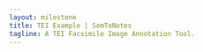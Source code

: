```yaml
---
layout: milestone
title: TEI Example | SemToNotes
tagline: A TEI Facsimile Image Annotation Tool.
---
```


<div class="xrx-mvc-namespace" data-xrx-prefix="xmlns:tei" data-xrx-uri="http://www.tei-c.org/ns/1.0"></div>
<div id="i1" class="xrx-mvc-instance" data-xrx-src="./example-tei.1.xml.txt"></div>
<div id="i2" class="xrx-mvc-instance" data-xrx-src="./example-tei.2.xml.txt"></div>
<div id="b1" class="xrx-mvc-bind" data-xrx-ref="xrx:instance('i1')//tei:graphic/@url"></div>
<div id="b0" class="xrx-mvc-bind" data-xrx-ref="xrx:instance('i1')//tei:graphic"></div>
<div id="b2" class="xrx-mvc-bind" data-xrx-ref="xrx:instance('i1')//tei:zone[@points]"></div>
<div id="b5" class="xrx-mvc-bind" data-xrx-ref="xrx:instance('i1')"></div>
<div id="b6" class="xrx-mvc-bind" data-xrx-ref="xrx:instance('i2')//tei:zone[1]"></div>
<div id="d1" class="xrx-widget-canvas">
  <div class="xrx-widget-canvas-background-image" data-xrx-bind="b1"></div>
  <div class="xrx-widget-canvas-toolbar">
    <span class="xrx-widget-canvas-toolbar-item-view xrx-icon-openhand32"></span>
    <span class="xrx-widget-canvas-toolbar-item-zoom-in xrx-icon-zoomIn32"></span>
    <span class="xrx-widget-canvas-toolbar-item-zoom-out xrx-icon-zoomOut32"></span>
    <span class="xrx-widget-canvas-toolbar-item-rotate-left xrx-icon-rotateLeft32"></span>
    <span class="xrx-widget-canvas-toolbar-item-rotate-right xrx-icon-rotateRight32"></span>
    <span class="xrx-widget-canvas-toolbar-item-create xrx-icon-shapePolygon32"
        title="Draw a black polygon." data-xrx-graphics-name="my-black-polygons"></span>
    <span class="xrx-widget-canvas-toolbar-item-modify xrx-icon-move32"></span>
    <span class="xrx-widget-canvas-toolbar-item-delete xrx-icon-delete32"></span>
  </div>
  <div class="xrx-widget-canvas-graphics">
    <div class="xrx-widget-canvas-group" data-xrx-graphics-name="my-black-polygons">
      <div id="r1" class="xrx-mvc-repeat" data-xrx-bind="b2">
        <div class="xrx-widget-shape-polygon" data-xrx-ref="./self::*"
            data-xrx-ref-coords="./@points"></div>
      </div>
      <div class="xrx-widget-shape-polygon-create" data-xrx-bind="b6" data-xrx-ref-coords="./@points"></div>
      <div class="xrx-mvc-action" data-xrx-event="xrx-event-graphic-created">
        <div class="xrx-mvc-insert" data-xrx-origin="b6" data-xrx-target="b0"></div>
      </div>
    </div>
  </div>
</div>
<pre id="c-example-console" class="xrx-widget-console" data-xrx-bind="b5"></pre>
